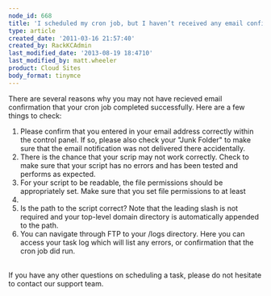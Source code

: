 ```yaml
---
node_id: 668
title: 'I scheduled my cron job, but I haven’t received any email confirmation. Did my task run correctly?'
type: article
created_date: '2011-03-16 21:57:40'
created_by: RackKCAdmin
last_modified_date: '2013-08-19 18:4710'
last_modified_by: matt.wheeler
product: Cloud Sites
body_format: tinymce
---
```


There are several reasons why you may not have recieved email
confirmation that your cron job completed successfully. Here are a few
things to check:
1. Please confirm that you entered in your email address correctly
within the control panel. If so, please also check your "Junk Folder" to
make sure that the email notification was not delivered there
accidentally.
2. There is the chance that your scrip may not work correctly. Check to
make sure that your script has no errors and has been tested and
performs as expected.
3. For your script to be readable, the file permissions should be
appropriately set. Make sure that you set file permissions to at least
644.
4. Is the path to the script correct? Note that the leading slash is
not required and your top-level domain directory is automatically
appended to the path.
5. You can navigate through FTP to your /logs directory. Here you can
access your task log which will list any errors, or confirmation that
the cron job did run.

\
 If you have any other questions on scheduling a task, please do not
hesitate to contact our support team.

